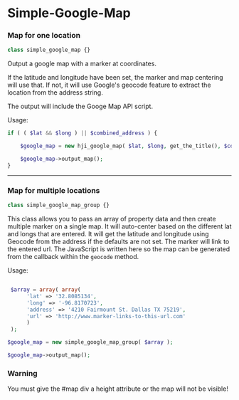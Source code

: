 # Simple-Google-Map

### Map for one location
```php
class simple_google_map {}
```
Output a google map with a marker at coordinates.

If the latitude and longitude have been set, the marker and map centering will use that. If not, it will use Google's geocode feature to extract the location from the address string.

The output will include the Googe Map API script.

Usage:

```php
if ( ( $lat && $long ) || $combined_address ) {

    $google_map = new hji_google_map( $lat, $long, get_the_title(), $combined_address );

    $google_map->output_map();
}
```

------------------------------------

### Map for multiple locations
```php
class simple_google_map_group {}
```

This class allows you to pass an array of property data and then create multiple marker on a single map. It will auto-center based on the different lat and longs that are entered. It will get the latitude and longitude using Geocode from the address if the defaults are not set. The marker will link to the entered url.
The JavaScript is written here so the map can be generated from the callback within the `geocode` method.

Usage:

```php

 $array = array( array(
      'lat' => '32.8085134',
      'long' => '-96.8170723',
      'address' => '4210 Fairmount St. Dallas TX 75219',
      'url' => 'http://www.marker-links-to-this-url.com'
      )
 );

$google_map = new simple_google_map_group( $array );

$google_map->output_map();
```

### Warning
You must give the #map div a height attribute or the map will not be visible!